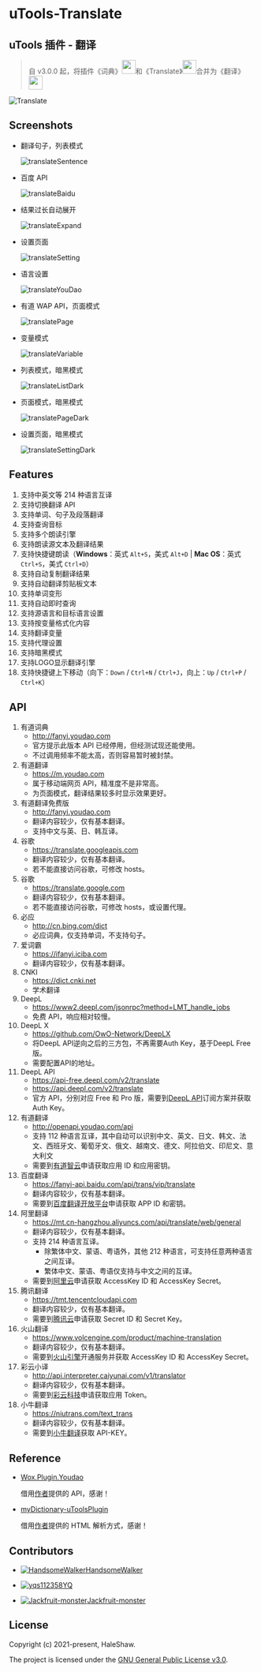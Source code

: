 # uTools-Translate

## uTools 插件 - 翻译

> 自 v3.0.0 起，将插件《词典》<img src="https://raw.githubusercontent.com/HaleShaw/uTools-Translate/main/screenshots/logoDictionary.png" height="28px" witdh="28px">和《Translate》<img src="https://raw.githubusercontent.com/HaleShaw/uTools-Translate/main/screenshots/logoTranslate.png" height="28px" witdh="28px">合并为《翻译》<img src="https://raw.githubusercontent.com/HaleShaw/uTools-Translate/main/logo.png" height="28px" witdh="28px">

![Translate](https://raw.githubusercontent.com/HaleShaw/uTools-Translate/main/screenshots/Translate.gif)

## Screenshots

- 翻译句子，列表模式

  ![translateSentence](https://raw.githubusercontent.com/HaleShaw/uTools-Translate/main/screenshots/translateSentence.png)

- 百度 API

  ![translateBaidu](https://raw.githubusercontent.com/HaleShaw/uTools-Translate/main/screenshots/translateBaidu.png)

- 结果过长自动展开

  ![translateExpand](https://raw.githubusercontent.com/HaleShaw/uTools-Translate/main/screenshots/translateExpand.png)

- 设置页面

  ![translateSetting](https://raw.githubusercontent.com/HaleShaw/uTools-Translate/main/screenshots/translateSetting.png)

- 语言设置

  ![translateYouDao](https://raw.githubusercontent.com/HaleShaw/uTools-Translate/main/screenshots/translateYouDao.png)

- 有道 WAP API，页面模式

  ![translatePage](https://raw.githubusercontent.com/HaleShaw/uTools-Translate/main/screenshots/translatePage.png)

- 变量模式

  ![translateVariable](https://raw.githubusercontent.com/HaleShaw/uTools-Translate/main/screenshots/translateVariable.png)

- 列表模式，暗黑模式

  ![translateListDark](https://raw.githubusercontent.com/HaleShaw/uTools-Translate/main/screenshots/translateListDark.png)

- 页面模式，暗黑模式

  ![translatePageDark](https://raw.githubusercontent.com/HaleShaw/uTools-Translate/main/screenshots/translatePageDark.png)

- 设置页面，暗黑模式

  ![translateSettingDark](https://raw.githubusercontent.com/HaleShaw/uTools-Translate/main/screenshots/translateSettingDark.png)

## Features

1. 支持中英文等 214 种语言互译
2. 支持切换翻译 API
3. 支持单词、句子及段落翻译
4. 支持查询音标
5. 支持多个朗读引擎
6. 支持朗读源文本及翻译结果
7. 支持快捷键朗读（**Windows**：英式 `Alt+S`，美式 `Alt+D` | **Mac OS**：英式 `Ctrl+S`，美式 `Ctrl+D`）
8. 支持自动复制翻译结果
9. 支持自动翻译剪贴板文本
10. 支持单词变形
11. 支持自动即时查询
12. 支持源语言和目标语言设置
13. 支持按变量格式化内容
14. 支持翻译变量
15. 支持代理设置
16. 支持暗黑模式
17. 支持LOGO显示翻译引擎
18. 支持快捷键上下移动（向下：`Down` / `Ctrl+N` / `Ctrl+J`，向上：`Up` / `Ctrl+P` / `Ctrl+K`）

## API

1. 有道词典
   - <http://fanyi.youdao.com>
   - 官方提示此版本 API 已经停用，但经测试现还能使用。
   - 不过调用频率不能太高，否则容易暂时被封禁。
2. 有道翻译
   - <https://m.youdao.com>
   - 属于移动端网页 API，精准度不是非常高。
   - 为页面模式，翻译结果较多时显示效果更好。
3. 有道翻译免费版
   - <http://fanyi.youdao.com>
   - 翻译内容较少，仅有基本翻译。
   - 支持中文与英、日、韩互译。
4. 谷歌
   - <https://translate.googleapis.com>
   - 翻译内容较少，仅有基本翻译。
   - 若不能直接访问谷歌，可修改 hosts。
5. 谷歌
   - <https://translate.google.com>
   - 翻译内容较少，仅有基本翻译。
   - 若不能直接访问谷歌，可修改 hosts，或设置代理。
6. 必应
   - <http://cn.bing.com/dict>
   - 必应词典，仅支持单词，不支持句子。
7. 爱词霸
   - <https://ifanyi.iciba.com>
   - 翻译内容较少，仅有基本翻译。
8. CNKI
   - <https://dict.cnki.net>
   - 学术翻译
9. DeepL
   - <https://www2.deepl.com/jsonrpc?method=LMT_handle_jobs>
   - 免费 API，响应相对较慢。
10. DeepL X
    - <https://github.com/OwO-Network/DeepLX>
    - 将DeepL API逆向之后的三方包，不再需要Auth Key，基于DeepL Free版。
    - 需要配置API的地址。
11. DeepL API
    - <https://api-free.deepl.com/v2/translate>
    - <https://api.deepl.com/v2/translate>
    - 官方 API，分别对应 Free 和 Pro 版，需要到[DeepL API](https://www.deepl.com/pro-api)订阅方案并获取 Auth Key。
12. 有道翻译
    - <http://openapi.youdao.com/api>
    - 支持 112 种语言互译，其中自动可以识别中文、英文、日文、韩文、法文、西班牙文、葡萄牙文、俄文、越南文、德文、阿拉伯文、印尼文、意大利文
    - 需要到[有道智云](https://ai.youdao.com/doc.s)申请获取应用 ID 和应用密钥。
13. 百度翻译
    - <https://fanyi-api.baidu.com/api/trans/vip/translate>
    - 翻译内容较少，仅有基本翻译。
    - 需要到[百度翻译开放平台](https://fanyi-api.baidu.com)申请获取 APP ID 和密钥。
14. 阿里翻译
    - <https://mt.cn-hangzhou.aliyuncs.com/api/translate/web/general>
    - 翻译内容较少，仅有基本翻译。
    - 支持 214 种语言互译。
      - 除繁体中文、蒙语、粤语外，其他 212 种语言，可支持任意两种语言之间互译。
      - 繁体中文、蒙语、粤语仅支持与中文之间的互译。
    - 需要到[阿里云](https://www.aliyun.com/product/ai/base_alimt)申请获取 AccessKey ID 和 AccessKey Secret。
15. 腾讯翻译
    - <https://tmt.tencentcloudapi.com>
    - 翻译内容较少，仅有基本翻译。
    - 需要到[腾讯云](https://cloud.tencent.com/product/tmt)申请获取 Secret ID 和 Secret Key。
16. 火山翻译
    - <https://www.volcengine.com/product/machine-translation>
    - 翻译内容较少，仅有基本翻译。
    - 需要到[火山引擎](https://www.volcengine.com/docs/4640/130262)开通服务并获取 AccessKey ID 和 AccessKey Secret。
17. 彩云小译
    - <http://api.interpreter.caiyunai.com/v1/translator>
    - 翻译内容较少，仅有基本翻译。
    - 需要到[彩云科技](https://fanyi.caiyunapp.com/#/api)申请获取应用 Token。
18. 小牛翻译
    - <https://niutrans.com/text_trans>
    - 翻译内容较少，仅有基本翻译。
    - 需要到[小牛翻译](https://niutrans.com/cloud/account_info/info)获取 API-KEY。

## Reference

- [Wox.Plugin.Youdao](https://github.com/Wox-launcher/Wox.Plugin.Youdao)

  借用[作者](https://github.com/bao-qian)提供的 API，感谢！

- [myDictionary-uToolsPlugin](https://github.com/vst93/myDictionary-uToolsPlugin)

  借用[作者](https://github.com/vst93)提供的 HTML 解析方式，感谢！

## Contributors

- [![HandsomeWalker](https://avatars.githubusercontent.com/u/21039404?s=64&v=4)HandsomeWalker](https://github.com/HandsomeWalker)

- [![yqs112358](https://avatars.githubusercontent.com/u/37969157?s=64&v=4)YQ](https://github.com/yqs112358)

- [![Jackfruit-monster](https://avatars.githubusercontent.com/u/29976846?s=64&v=4)Jackfruit-monster](https://github.com/Jackfruit-monster)

## License

Copyright (c) 2021-present, HaleShaw.

The project is licensed under the [GNU General Public License v3.0](https://github.com/HaleShaw/uTools-Translate/blob/main/LICENSE).
